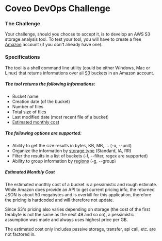 # Coveo DevOps Challenge
### The Challenge
Your challenge, should you choose to accept it, is to develop an AWS S3 storage analysis tool. To test your tool, you will have to create a free [Amazon](http://aws.amazon.com/en/free/) account (if you don't already have one).
### Specifications
The tool is a shell command line utility (could be either Windows, Mac or Linux) that returns informations over all [S3](https://aws.amazon.com/documentation/s3/) buckets in an Amazon account.
##### The tool returns the following informations:
- Bucket name
- Creation date (of the bucket)
- Number of files
- Total size of files
- Last modified date (most recent file of a bucket)
- [Estimated monthly cost](#Estimated-Monthly-Cost)

##### The following options are supported:
- Ability to get the size results in bytes, KB, MB, ... (-u, --unit)
- Organize the information by [storage type](https://docs.aws.amazon.com/AmazonS3/latest/dev/storage-class-intro.html) (Standard, IA, RR)
- Filter the results in a list of buckets (-f, --filter, regex are supported)
- Ability to group information by [regions](http://docs.aws.amazon.com/AWSEC2/latest/UserGuide/using-regions-availability-zones.html) (-g, --group)

##### Estimated Monthly Cost
The estimated monthly cost of a bucket is a pessimistic and rough estimate. While Amazon does provide an API to get current pricing info, the returned JSON is about 50 megabytes and is overkill for this application, therefore the pricing is hardcoded and will therefore not update. 

Since S3's pricing also varies depending on storage (the cost of the first terabyte is not the same as the next 49 and so on), a pessimistic assumption was made and always uses highest price per GB.

The estimated cost only includes passive storage, transfer, api call, etc. are not factored in.